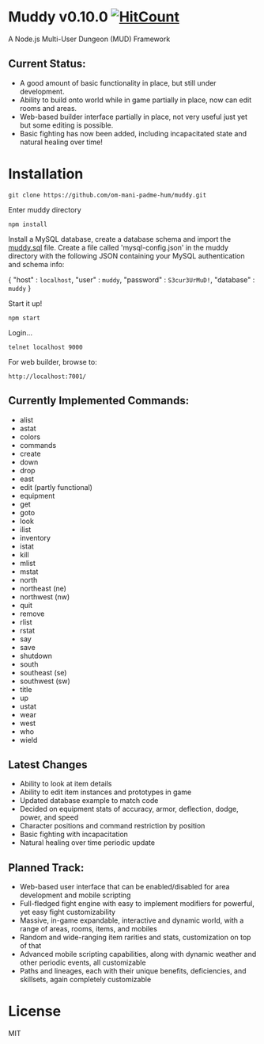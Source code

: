 # Muddy v0.10.0 [![HitCount](http://hits.dwyl.com/om-mani-padme-hum/muddy.svg)](http://hits.dwyl.com/om-mani-padme-hum/muddy)

A Node.js Multi-User Dungeon (MUD) Framework

## Current Status:

* A good amount of basic functionality in place, but still under development.  
* Ability to build onto world while in game partially in place, now can edit rooms and areas.  
* Web-based builder interface partially in place, not very useful just yet but some editing is possible.
* Basic fighting has now been added, including incapacitated state and natural healing over time!

# Installation 

`git clone https://github.com/om-mani-padme-hum/muddy.git`

Enter muddy directory

`npm install`

Install a MySQL database, create a database schema and import 
the [muddy.sql](https://github.com/om-mani-padme-hum/muddy/blob/master/muddy.sql) file.  Create a file called 
'mysql-config.json' in the muddy directory with the following JSON containing your MySQL authentication 
and schema info:

{
  "host"            : `localhost`,
  "user"            : `muddy`,
  "password"        : `S3cur3UrMuD!`,
  "database"        : `muddy`
}

Start it up!

`npm start`

Login...

`telnet localhost 9000`

For web builder, browse to:

`http://localhost:7001/`
 
## Currently Implemented Commands:

* alist
* astat
* colors
* commands
* create
* down
* drop
* east
* edit (partly functional)
* equipment
* get
* goto
* look
* ilist
* inventory
* istat
* kill
* mlist
* mstat
* north
* northeast (ne)
* northwest (nw)
* quit
* remove
* rlist
* rstat
* say
* save
* shutdown
* south
* southeast (se)
* southwest (sw)
* title
* up
* ustat
* wear
* west
* who
* wield

## Latest Changes

* Ability to look at item details
* Ability to edit item instances and prototypes in game
* Updated database example to match code
* Decided on equipment stats of accuracy, armor, deflection, dodge, power, and speed
* Character positions and command restriction by position
* Basic fighting with incapacitation
* Natural healing over time periodic update

## Planned Track:

* Web-based user interface that can be enabled/disabled for area development and mobile scripting
* Full-fledged fight engine with easy to implement modifiers for powerful, yet easy fight customizability
* Massive, in-game expandable, interactive and dynamic world, with a range of areas, rooms, items, and mobiles
* Random and wide-ranging item rarities and stats, customization on top of that
* Advanced mobile scripting capabilities, along with dynamic weather and other periodic events, all customizable
* Paths and lineages, each with their unique benefits, deficiencies, and skillsets, again completely customizable

# License

MIT